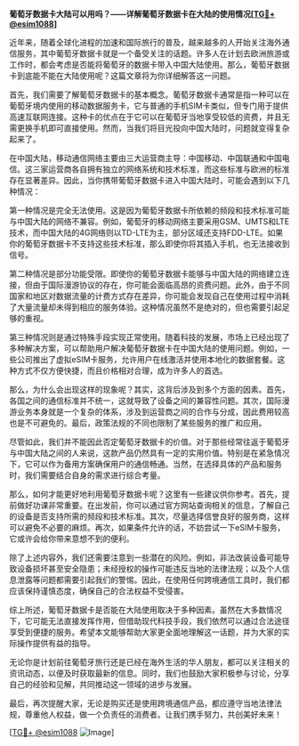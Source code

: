 **葡萄牙数据卡大陆可以用吗？——详解葡萄牙数据卡在大陆的使用情况[[TG💪+ @esim1088](https://t.me/s/esim1088)]**

近年来，随着全球化进程的加速和国际旅行的普及，越来越多的人开始关注海外通信服务，其中葡萄牙数据卡就是一个备受关注的话题。许多人在计划去欧洲旅游或工作时，都会考虑是否能将葡萄牙的数据卡带入中国大陆使用。那么，葡萄牙数据卡到底能不能在大陆使用呢？这篇文章将为你详细解答这一问题。

首先，我们需要了解葡萄牙数据卡的基本概念。葡萄牙数据卡通常是指一种可以在葡萄牙境内使用的移动数据服务卡，它与普通的手机SIM卡类似，但专门用于提供高速互联网连接。这种卡的优点在于它可以在葡萄牙当地享受较低的资费，并且无需更换手机即可直接使用。然而，当我们将目光投向中国大陆时，问题就变得复杂起来了。

在中国大陆，移动通信网络主要由三大运营商主导：中国移动、中国联通和中国电信。这三家运营商各自拥有独立的网络系统和技术标准，而这些标准与欧洲的标准存在显著差异。因此，当你携带葡萄牙数据卡进入中国大陆时，可能会遇到以下几种情况：

第一种情况是完全无法使用。这是因为葡萄牙数据卡所依赖的频段和技术标准可能与中国大陆的网络不兼容。例如，葡萄牙的移动网络主要采用GSM、UMTS和LTE技术，而中国大陆的4G网络则以TD-LTE为主，部分区域还支持FDD-LTE。如果你的葡萄牙数据卡不支持这些技术标准，那么即使你将其插入手机，也无法接收到信号。

第二种情况是部分功能受限。即使你的葡萄牙数据卡能够与中国大陆的网络建立连接，但由于国际漫游协议的存在，你可能会面临高昂的资费问题。此外，由于不同国家和地区对数据流量的计费方式存在差异，你可能会发现自己在使用过程中消耗了大量流量却未得到相应的服务体验。这种情况虽然不是绝对的，但也需要引起足够的重视。

第三种情况则是通过特殊手段实现正常使用。随着科技的发展，市场上已经出现了多种解决方案，可以帮助用户解决葡萄牙数据卡在中国大陆的使用问题。例如，一些公司推出了虚拟eSIM卡服务，允许用户在线激活并使用本地化的数据套餐。这种方式不仅方便快捷，而且价格相对合理，成为许多人的首选。

那么，为什么会出现这样的现象呢？其实，这背后涉及到多个方面的因素。首先，各国之间的通信标准并不统一，这就导致了设备之间的兼容性问题。其次，国际漫游业务本身就是一个复杂的体系，涉及到运营商之间的合作与分成，因此费用较高也是不可避免的。最后，政策法规的不同也限制了某些服务的推广和应用。

尽管如此，我们并不能因此否定葡萄牙数据卡的价值。对于那些经常往返于葡萄牙与中国大陆之间的人来说，这款产品仍然具有一定的实用价值。特别是在紧急情况下，它可以作为备用方案确保用户的通信畅通。当然，在选择具体的产品和服务时，我们需要结合自身的需求进行综合考量。

那么，如何才能更好地利用葡萄牙数据卡呢？这里有一些建议供你参考。首先，提前做好功课非常重要。在出发前，你可以通过官方网站查询相关的信息，了解自己的设备是否支持所需的频段和技术标准。其次，尽量选择信誉良好的服务商，这样可以避免不必要的麻烦。再次，如果条件允许的话，不妨尝试一下eSIM卡服务，它或许会给你带来意想不到的便利。

除了上述内容外，我们还需要注意到一些潜在的风险。例如，非法改装设备可能导致设备损坏甚至安全隐患；未经授权的操作可能违反当地的法律法规；以及个人信息泄露等问题都需要引起我们的警惕。因此，在使用任何跨境通信工具时，我们都应该保持谨慎态度，确保自己的合法权益不受侵害。

综上所述，葡萄牙数据卡是否能在大陆使用取决于多种因素。虽然在大多数情况下，它可能无法直接发挥作用，但借助现代科技手段，我们依然可以通过合法途径享受到便捷的服务。希望本文能够帮助大家更全面地理解这一话题，并为大家的实际操作提供有益的指导。

无论你是计划前往葡萄牙旅行还是已经在海外生活的华人朋友，都可以关注相关的资讯动态，以便及时获取最新的信息。同时，我们也鼓励大家积极参与讨论，分享自己的经验和见解，共同推动这一领域的进步与发展。

最后，再次提醒大家，无论是购买还是使用跨境通信产品，都应遵守当地法律法规，尊重他人权益，做一个负责任的消费者。让我们携手努力，共创美好未来！

[[TG💪+ @esim1088](https://t.me/s/esim1088) ![Image](https://i.postimg.cc/4NQfJmqS/Snipaste-2025-05-13-00-14-12.png)]